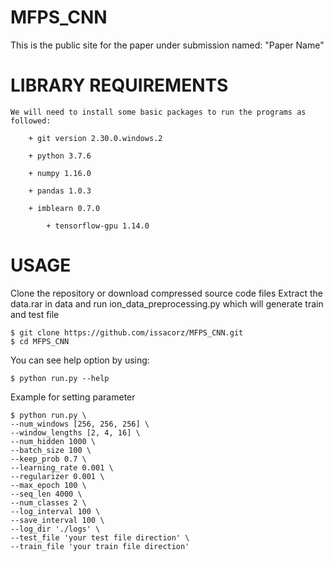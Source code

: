 # MFPS_CNN
This is the public site for the paper under submission named: "Paper Name"


# LIBRARY REQUIREMENTS

	We will need to install some basic packages to run the programs as followed:
	
		+ git version 2.30.0.windows.2
		
		+ python 3.7.6
		
		+ numpy 1.16.0
		
		+ pandas 1.0.3
		
		+ imblearn 0.7.0

            + tensorflow-gpu 1.14.0
# USAGE
Clone the repository or download compressed source code files 
Extract the data.rar in data and run ion_data_preprocessing.py which will generate train and test file


	$ git clone https://github.com/issacorz/MFPS_CNN.git
	$ cd MFPS_CNN

You can see help option by using:

	$ python run.py --help
	
Example for setting parameter


	$ python run.py \
	--num_windows [256, 256, 256] \ 
	--window_lengths [2, 4, 16] \
	--num_hidden 1000 \
	--batch_size 100 \
	--keep_prob 0.7 \ 
	--learning_rate 0.001 \
	--regularizer 0.001 \ 
	--max_epoch 100 \
	--seq_len 4000 \ 
	--num_classes 2 \ 
	--log_interval 100 \ 
	--save_interval 100 \ 
	--log_dir './logs' \  
	--test_file 'your test file direction' \ 
	--train_file 'your train file direction' 
